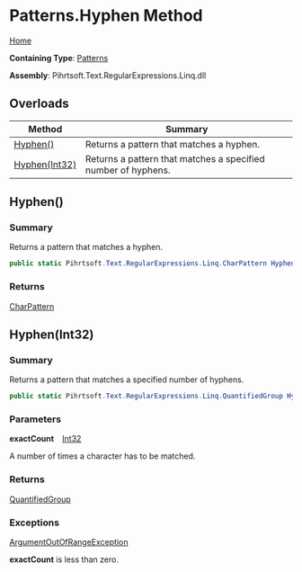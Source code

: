# Patterns\.Hyphen Method

[Home](../../../../../../README.md)

**Containing Type**: [Patterns](../README.md)

**Assembly**: Pihrtsoft\.Text\.RegularExpressions\.Linq\.dll

## Overloads

| Method | Summary |
| ------ | ------- |
| [Hyphen()](#Pihrtsoft_Text_RegularExpressions_Linq_Patterns_Hyphen) | Returns a pattern that matches a hyphen\. |
| [Hyphen(Int32)](#Pihrtsoft_Text_RegularExpressions_Linq_Patterns_Hyphen_System_Int32_) | Returns a pattern that matches a specified number of hyphens\. |

## Hyphen\(\) <a name="Pihrtsoft_Text_RegularExpressions_Linq_Patterns_Hyphen"></a>

### Summary

Returns a pattern that matches a hyphen\.

```csharp
public static Pihrtsoft.Text.RegularExpressions.Linq.CharPattern Hyphen()
```

### Returns

[CharPattern](../../CharPattern/README.md)

## Hyphen\(Int32\) <a name="Pihrtsoft_Text_RegularExpressions_Linq_Patterns_Hyphen_System_Int32_"></a>

### Summary

Returns a pattern that matches a specified number of hyphens\.

```csharp
public static Pihrtsoft.Text.RegularExpressions.Linq.QuantifiedGroup Hyphen(int exactCount)
```

### Parameters

**exactCount** &ensp; [Int32](https://docs.microsoft.com/en-us/dotnet/api/system.int32)

A number of times a character has to be matched\.

### Returns

[QuantifiedGroup](../../QuantifiedGroup/README.md)

### Exceptions

[ArgumentOutOfRangeException](https://docs.microsoft.com/en-us/dotnet/api/system.argumentoutofrangeexception)

**exactCount** is less than zero\.

